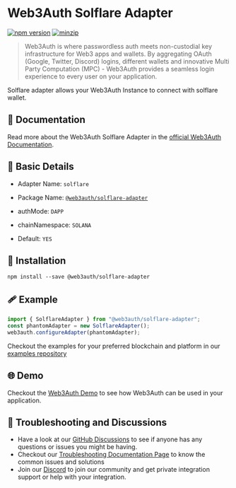 # Web3Auth Solflare Adapter

[![npm version](https://img.shields.io/npm/v/@web3auth/solflare-adapter?label=%22%22)](https://www.npmjs.com/package/@web3auth/solflare-adapter/v/latest)
[![minzip](https://img.shields.io/bundlephobia/minzip/@web3auth/solflare-adapter?label=%22%22)](https://bundlephobia.com/result?p=@web3auth/solflare-adapter@latest)

> Web3Auth is where passwordless auth meets non-custodial key infrastructure for Web3 apps and wallets. By aggregating OAuth (Google, Twitter, Discord) logins, different wallets and innovative Multi Party Computation (MPC) - Web3Auth provides a seamless login experience to every user on your application.

Solflare adapter allows your Web3Auth Instance to connect with solflare wallet. 
## 📖 Documentation

Read more about the Web3Auth Solflare Adapter in the [official Web3Auth Documentation](https://web3auth.io/docs/sdk/web/adapters/solflare).

## 📄 Basic Details

- Adapter Name: `solflare`

- Package Name: [`@web3auth/solflare-adapter`](https://web3auth.io/docs/sdk/web/adapters/solflare)

- authMode: `DAPP`

- chainNamespace: `SOLANA`

- Default: `YES`

## 🔗 Installation

```shell
npm install --save @web3auth/solflare-adapter
```

## 🩹 Example

```ts
import { SolflareAdapter } from "@web3auth/solflare-adapter";
const phantomAdapter = new SolflareAdapter();
web3auth.configureAdapter(phantomAdapter);
```

Checkout the examples for your preferred blockchain and platform in our [examples repository](https://github.com/Web3Auth/examples/)

## 🌐 Demo

Checkout the [Web3Auth Demo](https://demo-app.web3auth.io/) to see how Web3Auth can be used in your application.

## 💬 Troubleshooting and Discussions

- Have a look at our [GitHub Discussions](https://github.com/Web3Auth/Web3Auth/discussions?discussions_q=sort%3Atop) to see if anyone has any questions or issues you might be having.
- Checkout our [Troubleshooting Documentation Page](https://web3auth.io/docs/troubleshooting) to know the common issues and solutions
- Join our [Discord](https://discord.gg/web3auth) to join our community and get private integration support or help with your integration.
